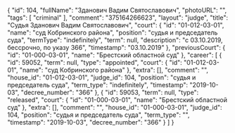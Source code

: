{
    "id": 104,
    "fullName": "Зданович Вадим Святославович",
    "photoURL": "",
    "tags": [
        "criminal"
    ],
    "comment": "375164266623",
    "layout": "judge",
    "title": "Судья Зданович Вадим Святославович",
    "court": {
        "id": "01-012-03-01",
        "name": "суд Кобринского района",
        "position": "судья и председатель суда",
        "termType": "indefinitely",
        "term": null,
        "description": "c 03.10.2019, бессрочно, по указу 366",
        "timestamp": "03.10.2019"
    },
    "previousCourt": {
        "id": "01-000-03-01",
        "name": "Брестский областной суд"
    },
    "career": [
        {
            "id": 59052,
            "term": null,
            "type": "appointed",
            "court": {
                "id": "01-012-03-01",
                "name": "суд Кобринского района"
            },
            "extra": [],
            "comment": "",
            "house_id": "01-012-03-01",
            "judge_id": 104,
            "position": "судья и председатель суда",
            "term_type": "indefinitely",
            "timestamp": "2019-10-03",
            "decree_number": "366"
        },
        {
            "id": 59053,
            "term": null,
            "type": "released",
            "court": {
                "id": "01-000-03-01",
                "name": "Брестский областной суд"
            },
            "extra": [],
            "comment": "",
            "house_id": "01-000-03-01",
            "judge_id": 104,
            "position": "судья и председатель суда",
            "term_type": "",
            "timestamp": "2019-10-03",
            "decree_number": "366"
        }
    ]
}
